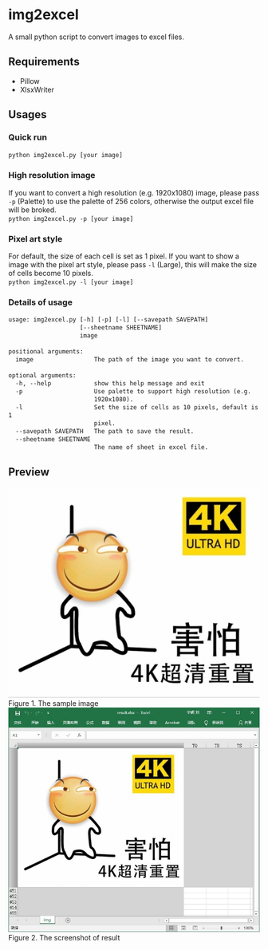# img2excel

A small python script to convert images to excel files.

## Requirements

* Pillow
* XlsxWriter

## Usages

### Quick run

`python img2excel.py [your image]`<br>

### High resolution image

If you want to convert a high resolution (e.g. 1920x1080) image, please pass `-p` (Palette) to use the palette of 256 colors, otherwise the output excel file will be broked.<br>
`python img2excel.py -p [your image]`<br>

### Pixel art style

For default, the size of each cell is set as 1 pixel. If you want to show a image with the pixel art style, please pass `-l` (Large), this will make the size of cells become 10 pixels.<br>
`python img2excel.py -l [your image]`<br>

### Details of usage

```shell
usage: img2excel.py [-h] [-p] [-l] [--savepath SAVEPATH]
                    [--sheetname SHEETNAME]
                    image

positional arguments:
  image                 The path of the image you want to convert.

optional arguments:
  -h, --help            show this help message and exit
  -p                    Use palette to support high resolution (e.g.
                        1920x1080).
  -l                    Set the size of cells as 10 pixels, default is 1
                        pixel.
  --savepath SAVEPATH   The path to save the result.
  --sheetname SHEETNAME
                        The name of sheet in excel file.
```

## Preview

![Sample image](https://raw.githubusercontent.com/yuriok/img2excel/master/sample.jpg)<br>
Figure 1. The sample image<br>
![result screenshot](https://raw.githubusercontent.com/yuriok/img2excel/master/screenshot.jpg)<br>
Figure 2. The screenshot of result<br>
